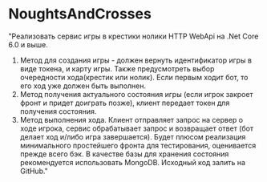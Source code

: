 # NoughtsAndCrosses

"Реализовать сервис игры в крестики нолики HTTP WebApi на .Net Core 6.0 и выше.
1) Метод для создания игры - должен вернуть идентификатор игры в виде токена, и карту игры.
  Также предусмотреть выбор очередности хода(крестик или нолик). Если первым ходит бот, то его ход уже должен быть выполнен.
2) Метод получения актуального состояния игры (если игрок закроет фронт и придет доиграть позже),
  клиент передает токен для получения состояния.
3) Метод выполнения хода. Клиент отправляет запрос на сервер о ходе игрока, сервис обрабатывает запрос и возвращает ответ
  (бот делает ход и/либо игра завершается).
Будет плюсом реализация минимального простейшего фронта для тестирования, оценивается прежде всего бэк.
  В качестве базы для хранения состояния рекомендуется использовать MongoDB.
Исходный код залить на GitHub."

